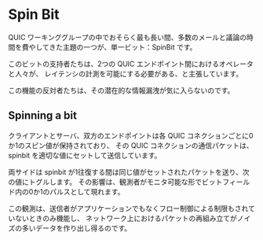 # Spin Bit

QUIC ワーキンググループの中でおそらく最も長い間、多数のメールと議論の時間を費やしてきた主題の一つが、単一ビット：SpinBit です。

このビットの支持者たちは、2つの QUIC エンドポイント間におけるオペレータと人々が、
レイテンシの計測を可能にする必要がある、と主張しています。

この機能の反対者たちは、その潜在的な情報漏洩が気に入らないのです。

## Spinning a bit

クライアントとサーバ、双方のエンドポイントは各 QUIC コネクションごとに0か1のスピン値が保持されており、
その QUIC コネクションの通信パケットは、spinbit を適切な値にセットして送信しています。

両サイドは spinbit が1往復する間は同じ値がセットされたパケットを送り、次の値にトグルします。
その影響は、観測者がモニタ可能な形でビットフィールド内の0か1のパルスとして現れます。

この観測は、送信者がアプリケーションでもなくフロー制御による制限もされていないときのみ機能し、
ネットワーク上におけるパケットの再組み立てがノイズの多いデータを作り出し得るのです。

